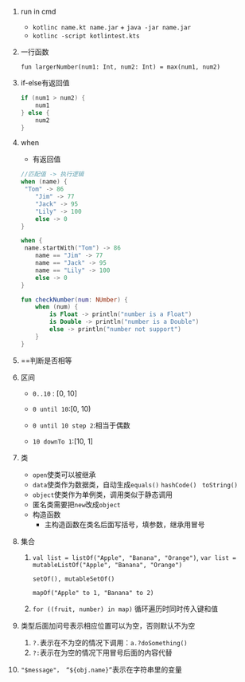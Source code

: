 1. run in cmd
    - `kotlinc name.kt name.jar` + `java -jar name.jar`
    - `kotlinc -script kotlintest.kts`

2. 一行函数

   `fun largerNumber(num1: Int, num2: Int) = max(num1, num2)`

3. if-else有返回值

   ``````kotlin
   if (num1 > num2) {
       num1
   } else {
       num2
   }
   ``````

4. when

   - 有返回值

   ``````kotlin
   //匹配值 -> 执行逻辑
   when (name) {
   	"Tom" -> 86
       "Jim" -> 77
       "Jack" -> 95
       "Lily" -> 100
       else -> 0
   }
   
   when {
   	name.startWith("Tom") -> 86
       name == "Jim" -> 77
       name == "Jack" -> 95
       name == "Lily" -> 100
       else -> 0
   }
   
   fun checkNumber(num: NUmber) {
       when (num) {
           is Float -> println("number is a Float")
           is Double -> println("number is a Double")
           else -> println("number not support")
       }
   }
   ``````

5. ==判断是否相等

6. 区间

   - `0..10` : [0, 10]

   - `0 until 10`:[0, 10)
   - `0 until 10 step 2`:相当于偶数
   - `10 downTo 1`:[10, 1]

7. 类

   - `open`使类可以被继承
   - `data`使类作为数据类，自动生成`equals()` `hashCode() ` `toString()`
   - `object`使类作为单例类，调用类似于静态调用
   - 匿名类需要把`new`改成`object`
   - 构造函数
     - 主构造函数在类名后面写括号，填参数，继承用冒号

8. 集合

   1. `val list = listOf("Apple", "Banana", "Orange")`, `var list = mutableListOf("Apple", "Banana", "Orange")`

      `setOf(), mutableSetOf()`

      `mapOf("Apple" to 1, "Banana" to 2)`
      
   2. `for ((fruit, number) in map)` 循环遍历时同时传入键和值 

9. 类型后面加问号表示相应位置可以为空，否则默认不为空

    1. `?.`表示在不为空的情况下调用：`a.?doSomething()`
    2. `?:`表示在为空的情况下用冒号后面的内容代替

10. `"$message"， “${obj.name}”`表示在字符串里的变量

